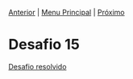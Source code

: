 [Anterior](Desafio014.md) | [Menu Principal](/README.md/) | [Próximo](Desafio016.md)

# Desafio 15



[Desafio resolvido](/Desafios/desafio015.py/)